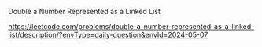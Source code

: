 Double a Number Represented as a Linked List

https://leetcode.com/problems/double-a-number-represented-as-a-linked-list/description/?envType=daily-question&envId=2024-05-07
